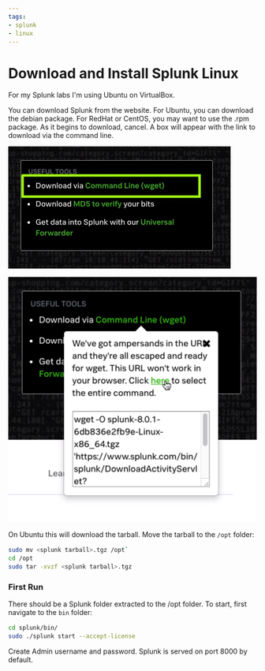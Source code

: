 ```yaml
---
tags: 
- splunk
- linux
---
```


# Download and Install Splunk Linux

For my Splunk labs I'm using Ubuntu on VirtualBox. 

You can download Splunk from the website. For Ubuntu, you can download the debian package. For RedHat or CentOS, you may want to use the .rpm package. As it begins to download, cancel. A box will appear with the link to download via the command line. 

![Download link for Splunk](./assets/images/splunk-labs/download-splunk.png)

![View download link for Splunk](./assets/images/splunk-labs/download-splunk-2.png)

On Ubuntu this will download the tarball. Move the tarball to the `/opt` folder:

``` sh
sudo mv <splunk tarball>.tgz /opt`
cd /opt
sudo tar -xvzf <splunk tarball>.tgz
```

### First Run
There should be a Splunk folder extracted to the /opt folder. To start, first navigate to the `bin` folder:

``` sh
cd splunk/bin/
sudo ./splunk start --accept-license
```

Create Admin username and password. Splunk is served on port 8000 by default. 



